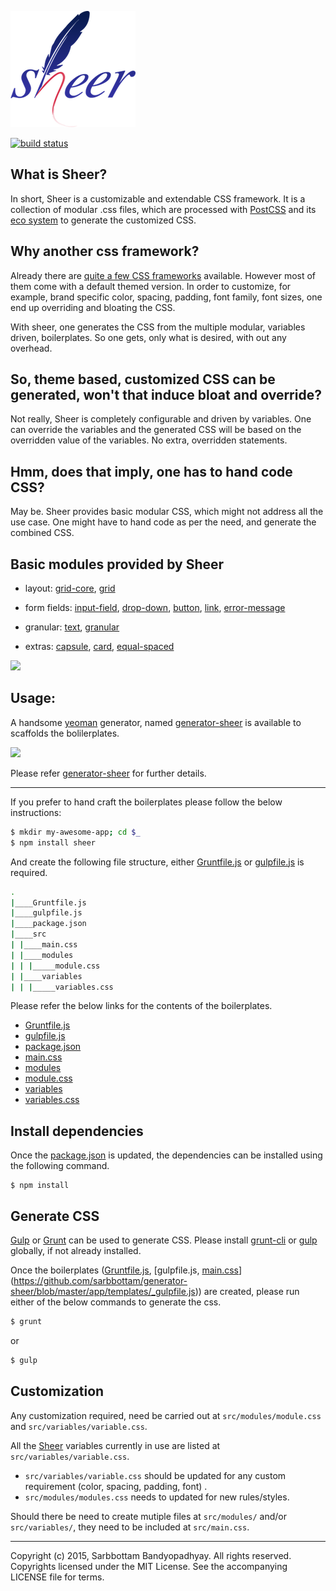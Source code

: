 ![sheer](https://github.com/sarbbottam/sheer/raw/master/logo/sheer-200x186.png)

[![build status](https://travis-ci.org/sarbbottam/sheer.svg?branch=master)](https://travis-ci.org/sarbbottam/sheer?branch=master)

What is Sheer?
---
In short, Sheer is a customizable and extendable CSS framework.
It is a collection of modular .css files, which are processed with [PostCSS]( https://github.com/postcss/postcss) and its [eco system]( https://github.com/postcss/postcss#plugins) to generate the customized CSS.

Why another css framework?
---
Already there are [quite a few CSS frameworks](http://mashable.com/2013/04/26/css-boilerplates-frameworks/) available. However most of them come with a default themed version.
In order to customize, for example, brand specific color, spacing, padding, font family, font sizes, one end up overriding and bloating the CSS.

With sheer, one generates the CSS from the multiple modular, variables driven, boilerplates.
So one gets, only what is desired, with out any overhead.

So, theme based, customized CSS can be generated, won't that induce bloat and override?
---
Not really, Sheer is completely configurable and driven by variables. One can override the variables and the generated CSS will be based on the overridden value of the variables. No extra, overridden statements.

Hmm, does that imply, one has to hand code CSS?
---
May be. Sheer provides basic modular CSS, which might not address all the use case. One might have to hand code as per the need, and generate the combined CSS.


Basic modules provided by Sheer
---

* layout: [grid-core](https://github.com/sarbbottam/sheer/tree/master/src/modules/grid-core.css), [grid](https://github.com/sarbbottam/sheer/tree/master/src/modules/grid.css)

* form fields: [input-field](https://github.com/sarbbottam/sheer/tree/master/src/modules/input-field.css), [drop-down](https://github.com/sarbbottam/sheer/tree/master/src/modules/drop-down.css), [button](https://github.com/sarbbottam/sheer/tree/master/src/modules/button.css), [link](https://github.com/sarbbottam/sheer/tree/master/src/modules/link.css), [error-message](https://github.com/sarbbottam/sheer/tree/master/src/modules/error-message.css)

* granular: [text](https://github.com/sarbbottam/sheer/tree/master/src/modules/text.css), [granular](https://github.com/sarbbottam/sheer/tree/master/src/modules/granular.css)

* extras: [capsule](https://github.com/sarbbottam/sheer/tree/master/src/modules/capsule.css), [card](https://github.com/sarbbottam/sheer/tree/master/src/modules/card.css), [equal-spaced](https://github.com/sarbbottam/sheer/tree/master/src/modules/equal-spaced.css)

![](http://i.imgur.com/AWara5Z.png)

Usage:
---

A handsome [yeoman](http://yeoman.io) generator, named [generator-sheer](https://github.com/sarbbottam/generator-sheer) is available to scaffolds the bolilerplates.

![](http://i.imgur.com/xcAEqJw.png)

Please refer [generator-sheer](https://github.com/sarbbottam/generator-sheer) for further details.

---
If you prefer to hand craft the boilerplates please follow the below instructions:

```sh
$ mkdir my-awesome-app; cd $_
$ npm install sheer
```

And create the following file structure, either [Gruntfile.js](https://github.com/sarbbottam/generator-sheer/blob/master/app/templates/_Gruntfile.js) or [gulpfile.js](https://github.com/sarbbottam/generator-sheer/blob/master/app/templates/_gulpfile.js) is required.

```sh
.
|____Gruntfile.js
|____gulpfile.js
|____package.json
|____src
| |____main.css
| |____modules
| | |_____module.css
| |____variables
| | |_____variables.css
```

Please refer the below links for the contents of the boilerplates.

* [Gruntfile.js](https://github.com/sarbbottam/generator-sheer/blob/master/app/templates/_Gruntfile.js)
* [gulpfile.js](https://github.com/sarbbottam/generator-sheer/blob/master/app/templates/_gulpfile.js)
* [package.json](https://github.com/sarbbottam/generator-sheer/blob/master/app/templates/_package.json)
* [main.css](https://github.com/sarbbottam/generator-sheer/blob/master/app/templates/_src/css/main.css)
* [modules](https://github.com/sarbbottam/generator-sheer/tree/master/app/templates/_src/css/modules)
* [module.css](https://github.com/sarbbottam/generator-sheer/blob/master/app/templates/_src/css/modules/modules.css)
* [variables](https://github.com/sarbbottam/generator-sheer/tree/master/app/templates/_src/css/variables)
* [variables.css](https://github.com/sarbbottam/generator-sheer/blob/master/app/templates/_src/css/variables/variables.css)

Install dependencies
---
Once the [package.json](https://github.com/sarbbottam/generator-sheer/blob/master/app/templates/_package.json) is updated, the dependencies can be installed using the following command.

```
$ npm install
```

Generate CSS
---

[Gulp](http://gulpjs.com/) or [Grunt](http://gruntjs.com/) can be used to generate CSS.
Please install [grunt-cli](http://gruntjs.com/getting-started#installing-the-cli) or [gulp](https://github.com/gulpjs/gulp/blob/master/docs/getting-started.md#1-install-gulp-globally) globally, if not already installed.

Once the boilerplates ([Gruntfile.js](https://github.com/sarbbottam/generator-sheer/blob/master/app/templates/_Gruntfile.js), [gulpfile.js, [main.css](https://github.com/sarbbottam/generator-sheer/blob/master/app/templates/_src/css/main.css)](https://github.com/sarbbottam/generator-sheer/blob/master/app/templates/_gulpfile.js)) are created, please run either of the below commands to generate the css.

```sh
$ grunt
```
or

```sh
$ gulp
```

## Customization

Any customization required, need be carried out at `src/modules/module.css` and `src/variables/variable.css`.

All the [Sheer](https://github.com/sarbbottam/sheer) variables currently in use are listed at `src/variables/variable.css`.
* `src/variables/variable.css` should be updated for any custom requirement (color, spacing, padding, font) .
* `src/modules/modules.css` needs to updated for new rules/styles.

Should there be need to create mutiple files at `src/modules/` and/or `src/variables/`, they need to be included at `src/main.css`.

---

Copyright (c) 2015, Sarbbottam Bandyopadhyay. All rights reserved. Copyrights licensed under the MIT License.
See the accompanying LICENSE file for terms.
